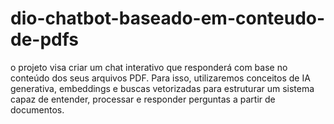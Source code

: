 # dio-chatbot-baseado-em-conteudo-de-pdfs
o projeto visa criar um chat interativo que responderá com base no conteúdo dos seus arquivos PDF. Para isso, utilizaremos conceitos de IA generativa, embeddings e buscas vetorizadas para estruturar um sistema capaz de entender, processar e responder perguntas a partir de documentos.

